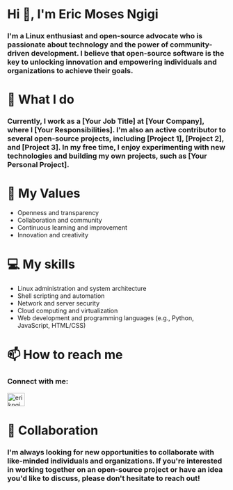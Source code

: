 <h1 align="left">Hi 👋, I'm Eric Moses Ngigi</h1>

<h3 align="left">I'm a Linux enthusiast and open-source advocate who is passionate about technology and the power of community-driven development. I believe that open-source software is the key to unlocking innovation and empowering individuals and organizations to achieve their goals.</h3>

<h1 align="left">🔭 What I do</h1>

<h3 align="left">Currently, I work as a [Your Job Title] at [Your Company], where I [Your Responsibilities]. I'm also an active contributor to several open-source projects, including [Project 1], [Project 2], and [Project 3]. In my free time, I enjoy experimenting with new technologies and building my own projects, such as [Your Personal Project].</h3>

<h1 align="left">🌱 My Values</h1>

+ Openness and transparency
+ Collaboration and community
+ Continuous learning and improvement
+ Innovation and creativity

<h1 align="left">💻 My skills</h1>

+ Linux administration and system architecture
+ Shell scripting and automation
+ Network and server security
+ Cloud computing and virtualization
+ Web development and programming languages (e.g., Python, JavaScript, HTML/CSS)

<h1 align="left">📫 How to reach me</h1>

<h3 align="left">Connect with me:</h3>
<p align="left">
<a href="https://twitter.com/erikngigi" target="blank"><img align="center" src="https://raw.githubusercontent.com/rahuldkjain/github-profile-readme-generator/master/src/images/icons/Social/twitter.svg" alt="erikngigi" height="30" width="40" /></a>
</p>

<h1 align="left">🤝 Collaboration</h1>

<h3 align="left">I'm always looking for new opportunities to collaborate with like-minded individuals and organizations. If you're interested in working together on an open-source project or have an idea you'd like to discuss, please don't hesitate to reach out!</h3>
